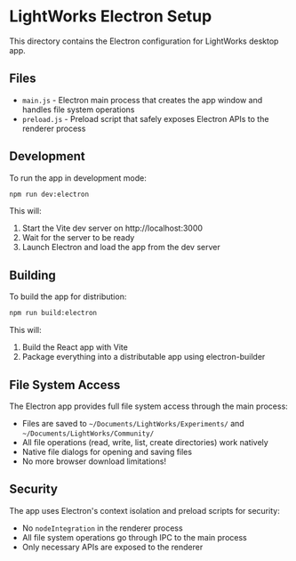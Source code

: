 # LightWorks Electron Setup

This directory contains the Electron configuration for LightWorks desktop app.

## Files

- `main.js` - Electron main process that creates the app window and handles file system operations
- `preload.js` - Preload script that safely exposes Electron APIs to the renderer process

## Development

To run the app in development mode:

```bash
npm run dev:electron
```

This will:
1. Start the Vite dev server on http://localhost:3000
2. Wait for the server to be ready
3. Launch Electron and load the app from the dev server

## Building

To build the app for distribution:

```bash
npm run build:electron
```

This will:
1. Build the React app with Vite
2. Package everything into a distributable app using electron-builder

## File System Access

The Electron app provides full file system access through the main process:

- Files are saved to `~/Documents/LightWorks/Experiments/` and `~/Documents/LightWorks/Community/`
- All file operations (read, write, list, create directories) work natively
- Native file dialogs for opening and saving files
- No more browser download limitations!

## Security

The app uses Electron's context isolation and preload scripts for security:
- No `nodeIntegration` in the renderer process
- All file system operations go through IPC to the main process
- Only necessary APIs are exposed to the renderer










